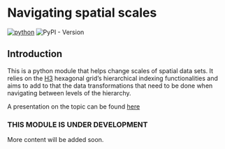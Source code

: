 # Navigating spatial scales


[![python](https://img.shields.io/badge/Python-3.9-3776AB.svg?style=flat&logo=python&logoColor=white)](https://github.com/nismod/scale-nav/blob/main/.github/workflows/run-package.yml)
![PyPI -
Version](https://img.shields.io/pypi/v/scalenav?style=plastic&logoColor=grey&logoSize=auto&labelColor=blue&color=gray&link=https%3A%2F%2Fpypi.org%2Fproject%2Fscalenav%2F)

## Introduction

This is a python module that helps change scales of spatial data sets.
It relies on the [H3](https://h3geo.org) hexagonal grid’s hierarchical
indexing functionalities and aims to add to that the data
transformations that need to be done when navigating between levels of
the hierarchy.

A presentation on the topic can be found
<a href="https://ischlo.github.io/presentations/down_scaling"
target="_blank">here</a>

### THIS MODULE IS UNDER DEVELOPMENT

More content will be added soon.
